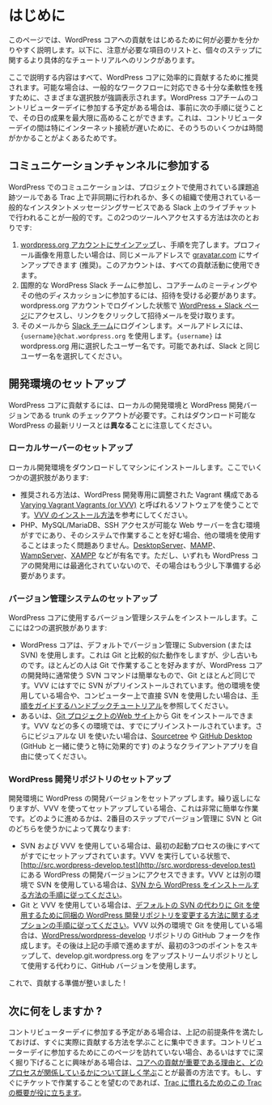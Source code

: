 <!--
# Getting Started
-->

# はじめに

<!--
This page gives you a clear guide on what you need to do in order to get started with contributing to WordPress core. Below you will find a list of items that need to be taken care of, with links leading to more specific tutorials on the individual steps.
-->

このページでは、WordPress コアへの貢献をはじめるために何が必要かを分かりやすく説明します。以下に、注意が必要な項目のリストと、個々のステップに関するより具体的なチュートリアルへのリンクがあります。

<!--
Everything described here is recommended to efficiently contribute to WordPress core. Where possible, different choices are highlighted to leave enough flexibility to account for your typical workflows. If you are planning to join a contributor day in the WordPress core team, following these steps in advance will ensure you maximize your outcome of that day since often-times several of them can be time-consuming during contributor days, particularly due to slow internet connections.
-->

ここで説明する内容はすべて、WordPress コアに効率的に貢献するために推奨されます。可能な場合は、一般的なワークフローに対応できる十分な柔軟性を残すために、さまざまな選択肢が強調表示されます。WordPress コアチームのコントリビューターデイに参加する予定がある場合は、事前に次の手順に従うことで、その日の成果を最大限に高めることができます。これは、コントリビューターデイの間は特にインターネット接続が遅いために、そのうちのいくつかは時間がかかることがよくあるためです。

<!--
## Joining communication channels
-->

## コミュニケーションチャンネルに参加する

<!--
Communication in WordPress commonly happens either asynchronously on Trac, which is the issue tracker used by the project, or in live chat on Slack, which is a popular instant messaging service used by many organizations. Here is how you get access to these two tools:
-->

WordPress でのコミュニケーションは、プロジェクトで使用されている課題追跡ツールである Trac 上で非同期に行われるか、多くの組織で使用されている一般的なインスタントメッセージングサービスである Slack 上のライブチャットで行われることが一般的です。この2つのツールへアクセスする方法は次のとおりです:

<!--
1.  [Sign up for a wordpress.org account](https://login.wordpress.org/register) and complete the instructions. You may optionally sign up at [gravatar.com](https://gravatar.com/) with the same email address if you’d like to have a profile picture (recommended). This account can be used for all contributing activities.
2.  In order to join the international WordPress Slack team and thus be able to participate in core team meetings and other discussions, you need to receive an invite. Visit the [WordPress + Slack page](https://make.wordpress.org/chat/) while being logged in with your wordpress.org account, and click the link to receive the invite per email.
3.  Via the email, log in to the [Slack team](https://wordpress.slack.com). For email address, use `{username}@chat.wordpress.org` where `{username}` is your user name you picked for wordpress.org. If possible, pick the same username for Slack.
-->

1.  [wordpress.org アカウントにサインアップ](https://login.wordpress.org/register)し、手順を完了します。プロフィール画像を用意したい場合は、同じメールアドレスで [gravatar.com](https://gravatar.com/) にサインアップできます (推奨)。このアカウントは、すべての貢献活動に使用できます。
2.  国際的な WordPress Slack チームに参加し、コアチームのミーティングやその他のディスカッションに参加するには、招待を受ける必要があります。wordpress.org アカウントでログインした状態で [WordPress + Slack ページ](https://make.wordpress.org/chat/)にアクセスし、リンクをクリックして招待メールを受け取ります。
3.  そのメールから [Slack チーム](https://wordpress.slack.com)にログインします。メールアドレスには、`{username}@chat.wordpress.org` を使用します。`{username}` は wordpress.org 用に選択したユーザー名です。可能であれば、Slack と同じユーザー名を選択してください。

<!--
## Setting up your development environment
-->

## 開発環境のセットアップ

<!--
In order to contribute to WordPress core, you need a local development environment and a checkout of WordPress trunk, which is the development version of WordPress. Be aware that this is *not* the same as the latest downloadable WordPress release.
-->

WordPress コアに貢献するには、ローカルの開発環境と WordPress 開発バージョンである trunk のチェックアウトが必要です。これはダウンロード可能な WordPress の最新リリースとは**異なる**ことに注意してください。

<!--
### Setting up a local server
-->

### ローカルサーバーのセットアップ

<!--
Download and install a local development environment on your machine. You have a few options here:
-->

ローカル開発環境をダウンロードしてマシンにインストールします。ここでいくつかの選択肢があります:

<!--
*   The recommended way is to use a software called [Varying Vagrant Vagrants (or VVV)](https://varyingvagrantvagrants.org), which is a Vagrant configuration tailored specifically for WordPress development. Please follow the handbook instructions on [how to install VVV](https://make.wordpress.org/core/handbook/tutorials/installing-a-local-server/installing-vvv/).
*   If you already have an environment that includes a webserver with PHP, MySQL/MariaDB and SSH access and you prefer working with that system, it is perfectly fine to decide on using another environment. Popular alternatives include [DesktopServer](https://make.wordpress.org/core/handbook/tutorials/installing-a-local-server/desktopserver/), [MAMP](https://make.wordpress.org/core/handbook/tutorials/installing-a-local-server/mamp/), [WampServer](https://make.wordpress.org/core/handbook/tutorials/installing-a-local-server/wampserver/), [XAMPP](https://make.wordpress.org/core/handbook/tutorials/installing-a-local-server/xampp/), and others. Be aware though that none of them is optimized for WordPress core development, so a little more groundwork will be necessary in that case.
-->

*   推奨される方法は、WordPress 開発専用に調整された Vagrant 構成である [Varying Vagrant Vagrants (or VVV)](https://varyingvagrantvagrants.org) と呼ばれるソフトウェアを使うことです。[VVV のインストール方法](https://ja.wordpress.org/team/handbook/core/tutorials/installing-a-local-server/installing-vvv/)を参考にしてください。
*   PHP、MySQL/MariaDB、SSH アクセスが可能な Web サーバーを含む環境がすでにあり、そのシステムで作業することを好む場合、他の環境を使用することはまったく問題ありません。[DesktopServer](https://ja.wordpress.org/team/handbook/core/tutorials/installing-a-local-server/desktopserver/)、[MAMP](https://ja.wordpress.org/team/handbook/core/tutorials/installing-a-local-server/mamp/)、[WampServer](https://ja.wordpress.org/team/handbook/core/tutorials/installing-a-local-server/wampserver/)、[XAMPP](https://ja.wordpress.org/team/handbook/core/tutorials/installing-a-local-server/xampp/) などが有名です。ただし、いずれも WordPress コアの開発用には最適化されていないので、その場合はもう少し下準備する必要があります。

<!--
### Setting up a version control system
-->

### バージョン管理システムのセットアップ

<!--
Install a version control system to use for WordPress core. Here you have two options:
-->

WordPress コアに使用するバージョン管理システムをインストールします。ここには2つの選択肢があります:

<!--
*   WordPress core by default uses Subversion (or SVN) for version control, which works relatively similar to Git, but is a little older. While most people prefer working with Git, the SVN commands you typically use when developing for WordPress core are trivial and almost the same as their Git counterparts. VVV already has SVN pre-installed. If you are using another environment or prefer to also use SVN directly on your computer, there is a [handbook tutorial guiding you through the process](https://make.wordpress.org/core/handbook/tutorials/installing-a-vcs/).
*   Alternatively, you can install Git from the [Git project website](https://git-scm.com/). On many environments, for example VVV, you will already find it pre-installed. If you prefer using a visual UI in addition, feel free to use a client app such as [Sourcetree](https://www.atlassian.com/software/sourcetree), or [GitHub Desktop](https://desktop.github.com/) (which works particularly well when used together with GitHub).
-->

*   WordPress コアは、デフォルトでバージョン管理に Subversion (または SVN) を使用します。これは Git と比較的似た動作をしますが、少し古いものです。ほとんどの人は Git で作業することを好みますが、WordPress コアの開発時に通常使う SVN コマンドは簡単なもので、Git とほとんど同じです。VVV にはすでに SVN がプリインストールされています。他の環境を使用している場合や、コンピューター上で直接 SVN を使用したい場合は、[手順をガイドするハンドブックチュートリアル](https://ja.wordpress.org/team/handbook/core/tutorials/installing-a-vcs/)を参照してください。
*   あるいは、[Git プロジェクトのWeb サイト](https://git-scm.com/)から Git をインストールできます。VVV などの多くの環境では、すでにプリインストールされています。さらにビジュアルな UI を使いたい場合は、[Sourcetree](https://www.atlassian.com/software/sourcetree) や [GitHub Desktop](https://desktop.github.com/) (GitHub と一緒に使うと特に効果的です) のようなクライアントアプリを自由に使ってください。

<!--
### Setting up a WordPress development repository
-->

### WordPress 開発リポジトリのセットアップ

<!--
Set up the development version of WordPress in your development environment. Again, this is a significantly easier process if you are using VVV for your setup. How you proceed depends on whether you decided to use SVN or Git for version control in the second step:
-->

開発環境に WordPress の開発バージョンをセットアップします。繰り返しになりますが、VVV を使ってセットアップしている場合、これは非常に簡単な作業です。どのように進めるかは、2番目のステップでバージョン管理に SVN と Git のどちらを使うかによって異なります:

<!--
*   If you are using SVN and VVV, everything is already setup after the initial booting process. You can access your development version of WordPress under [http://src.wordpress-develop.test](http://src.wordpress-develop.test) with your VVV running. If you’re using SVN on another environment than VVV, please [follow the instructions on how to install WordPress from SVN](https://make.wordpress.org/core/handbook/tutorials/installing-wordpress-locally/from-svn/).
*   If you’re using Git and VVV, please [follow the optional instructions on how to change the included WordPress development repository to use Git instead of the default SVN](https://make.wordpress.org/core/handbook/tutorials/installing-a-local-server/installing-vvv/#5-create-github-repo-optional). If you’re using Git on another environment than VVV, create a GitHub fork of the [WordPress/wordpress-develop](https://github.com/WordPress/wordpress-develop) repository. Afterwards, you can proceed with the above instructions, just skip the first three points and instead of using develop.git.wordpress.org as upstream repository, use the GitHub version.
-->

*   SVN および VVV を使用している場合は、最初の起動プロセスの後にすべてがすでにセットアップされています。VVV を実行している状態で、[http://src.wordpress-develop.test](http://src.wordpress-develop.test) にある WordPress の開発バージョンにアクセスできます。VVV とは別の環境で SVN を使用している場合は、[SVN から WordPress をインストールする方法の手順に従ってください](https://ja.wordpress.org/team/handbook/core/tutorials/installing-wordpress-locally/from-svn/)。
*   Git と VVV を使用している場合は、[デフォルトの SVN の代わりに Git を使用するために同梱の WordPress 開発リポジトリを変更する方法に関するオプションの手順に従ってください](https://ja.wordpress.org/team/handbook/core/tutorials/installing-a-local-server/installing-vvv/#5-create-github-repo-optional)。VVV 以外の環境で Git を使用している場合は、[WordPress/wordpress-develop](https://github.com/WordPress/wordpress-develop) リポジトリの GitHub フォークを作成します。その後は上記の手順で進めますが、最初の3つのポイントをスキップして、develop.git.wordpress.org をアップストリームリポジトリとして使用する代わりに、GitHub バージョンを使用します。

<!--
And with that, you’re ready to get started with contributing!
-->

これで、貢献する準備が整いました !

<!--
## What is next?
-->

## 次に何をしますか ?

<!-- If you plan to attend a contributor day, the above prerequisites will give you a jumpstart so that you can immediately focus on learning how to actually contribute. If you are not visiting this page because you are going to attend a contributor day or if you are already interested in diving in deeper, the best way to proceed is to [learn more about why contributing to core is important and which processes are involved](https://make.wordpress.org/core/handbook/contribute/). In case you immediately prefer working with tickets instead, [this introduction to Trac will help you get familiar](https://make.wordpress.org/core/handbook/tutorials/trac/new-user-quick-start/). -->

コントリビューターデイに参加する予定がある場合は、上記の前提条件を満たしておけば、すぐに実際に貢献する方法を学ぶことに集中できます。コントリビューターデイに参加するためにこのページを訪れていない場合、あるいはすでに深く掘り下げることに興味がある場合は、[コアへの貢献が重要である理由と、どのプロセスが関係しているかについて詳しく学ぶ](https://ja.wordpress.org/team/handbook/core/contribute/)ことが最善の方法です。もし、すぐにチケットで作業することを望むのであれば、[Trac に慣れるためのこの Trac の概要が役に立ちます](https://ja.wordpress.org/team/handbook/core/tutorials/trac/new-user-quick-start/)。
